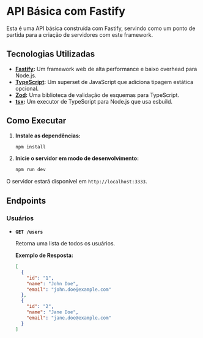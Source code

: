 # API Básica com Fastify

Esta é uma API básica construída com Fastify, servindo como um ponto de partida para a criação de servidores com este framework.

## Tecnologias Utilizadas

*   **[Fastify](https://www.fastify.io/):** Um framework web de alta performance e baixo overhead para Node.js.
*   **[TypeScript](https://www.typescriptlang.org/):** Um superset de JavaScript que adiciona tipagem estática opcional.
*   **[Zod](https://zod.dev/):** Uma biblioteca de validação de esquemas para TypeScript.
*   **[tsx](https://github.com/esbuild-kit/tsx):** Um executor de TypeScript para Node.js que usa esbuild.

## Como Executar

1.  **Instale as dependências:**
    ```bash
    npm install
    ```

2.  **Inicie o servidor em modo de desenvolvimento:**
    ```bash
    npm run dev
    ```

O servidor estará disponível em `http://localhost:3333`.

## Endpoints

### Usuários

*   **`GET /users`**

    Retorna uma lista de todos os usuários.

    **Exemplo de Resposta:**
    ```json
    [
      {
        "id": "1",
        "name": "John Doe",
        "email": "john.doe@example.com"
      },
      {
        "id": "2",
        "name": "Jane Doe",
        "email": "jane.doe@example.com"
      }
    ]
    ```

